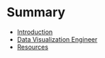# Summary

* [Introduction](README.md)
* [Data Visualization Engineer](chapter1.md)
* [Resources](resources.md)

